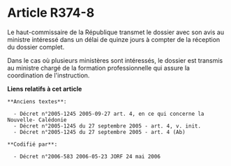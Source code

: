 # Article R374-8

Le haut-commissaire de la République transmet le dossier avec son avis au ministre intéressé dans un délai de quinze jours à
compter de la réception du dossier complet.

Dans le cas où plusieurs ministères sont intéressés, le dossier est transmis au ministre chargé de la formation
professionnelle qui assure la coordination de l'instruction.

**Liens relatifs à cet article**

	**Anciens textes**:

	  - Décret n°2005-1245 2005-09-27 art. 4, en ce qui concerne la Nouvelle- Calédonie
	  - Décret n°2005-1245 du 27 septembre 2005 - art. 4, v. init.
	  - Décret n°2005-1245 du 27 septembre 2005 - art. 4 (Ab)

	**Codifié par**:

	  - Décret n°2006-583 2006-05-23 JORF 24 mai 2006
